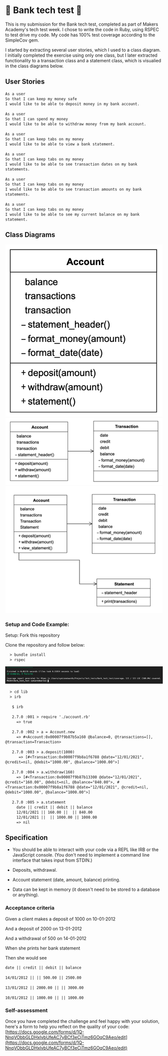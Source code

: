 # 🏦 Bank tech test 🐖

This is my submission for the Bank tech test, completed as part of Makers Academy's tech test week. I chose to write the code in Ruby, using RSPEC to test drive my code. My code has 100% test coverage according to the SimpleCov gem. 

I started by extracting several user stories, which I used to a class diagram. I initially completed the exercise using only one class, but I later extracted functionality to a transaction class and a statement class, which is visualied in the class diagrams below. 

## User Stories

    As a user
    So that I can keep my money safe
    I would like to be able to deposit money in my bank account.
    
    As a user
    So that I can spend my money
    I would like to be able to withdraw money from my bank account.

    As a user
    So that I can keep tabs on my money
    I would like to be able to view a bank statement.
    
    As a user
    So that I can keep tabs on my money
    I would like to be able to see transaction dates on my bank statements.
    
    As a user
    So that I can keep tabs on my money
    I would like to be able to see transaction amounts on my bank statements.
    
    As a user
    So that I can keep tabs on my money
    I would like to be able to see my current balance on my bank statement.

## Class Diagrams
![One Class](public/BankClassDiagram.png)
![Two Classes](public/BankClassDiagram2.png)
![Three Classes](public/BankClassDiagram3.png)

### Setup and Code Example:
Setup:
Fork this repository 

Clone the repository and follow below:

      > bundle install
      > rspec
![Test Coverage](public/Bank_test_coverage.png)

      > cd lib
      > irb

       $ irb

       2.7.0 :001 > require './account.rb'
         => true 

       2.7.0 :002 > a = Account.new
         => #<Account:0x00007f9b87b5a160 @balance=0, @transactions=[],  @transaction=Transaction> 

       2.7.0 :003 > a.deposit(1000)
          => [#<Transaction:0x00007f9b8a1f6788 @date="12/01/2021", @credit=nil, @debit="1000.00", @balance="1000.00">] 

       2.7.0 :004 > a.withdraw(160)
         => [#<Transaction:0x00007f9b87b13300 @date="12/01/2021", @credit="160.00", @debit=nil, @balance="840.00">, #<Transaction:0x00007f9b8a1f6788 @date="12/01/2021", @credit=nil, @debit="1000.00", @balance="1000.00">] 

       2.7.0 :005 > a.statement
         date || credit || debit || balance
         12/01/2021 || 160.00 ||  || 840.00
         12/01/2021 ||  || 1000.00 || 1000.00
         => nil 


## Specification

-   You should be able to interact with your code via a REPL like IRB or the JavaScript console. (You don't need to implement a command line interface that takes input from STDIN.)
    
-   Deposits, withdrawal.
    
-   Account statement (date, amount, balance) printing.
    
-   Data can be kept in memory (it doesn't need to be stored to a database or anything).
    

### Acceptance criteria

Given a client makes a deposit of 1000 on 10-01-2012

And a deposit of 2000 on 13-01-2012

And a withdrawal of 500 on 14-01-2012

When she prints her bank statement

Then she would see

    date || credit || debit || balance
    
    14/01/2012 || || 500.00 || 2500.00
    
    13/01/2012 || 2000.00 || || 3000.00
    
    10/01/2012 || 1000.00 || || 1000.00

### Self-assessment

Once you have completed the challenge and feel happy with your solution, here's a form to help you reflect on the quality of your code: [https://docs.google.com/forms/d/1Q-NnqVObbGLDHxlvbUfeAC7yBCf3eCjTmz6GOqC9Aeo/edit](https://docs.google.com/forms/d/1Q-NnqVObbGLDHxlvbUfeAC7yBCf3eCjTmz6GOqC9Aeo/edit)